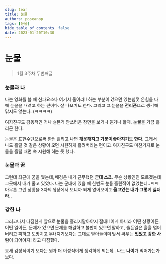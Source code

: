 ```yaml
---
slug: tear
title: 눈물
authors: poseanop
tags: [눈물]
hide_table_of_contents: false
date: 2023-01-20T10:30
---
```


# 눈물

> 1월 3주차 두번째글

### 눈물과 나

나는 영화를 볼 때 신파요소나 여기서 울어라!! 하는 부분이 있으면 있는힘껏 온힘을 다해 눈물을 내려고 하는 편이다. 잘 나오기도 한다. 그리고 그 눈물을 **전리품**으로 생각해 닦지도 않는다. (ㅋㅋㅋㅋ)

여자친구도 감동적인 거나 슬픈거 안쓰러운 장면을 보거나 듣거나 할때, **눈물**을 가끔 흘리곤 한다.

눈물은 표현수단으로써 한번 흘리고 나면 **개운해지고 기분이 좋아지기도 한다.** 그래서 나도 흘릴 것 같은 상황이 오면 시원하게 흘려버리는 편이고, 여자친구도 마찬가지로 눈물을 흘릴 때면 속 시원해 하는 듯 했다.

### 눈물과 꿈

그런데 최근에 꿈을 꿨는데, 배경은 내가 근무했던 **군대 소초.** 무슨 상황인진 모르겠는데 그곳에서 내가 울고 있었다. 나는 군대에 있을 때 한번도 눈물 흘린적이 없었는데..ㅋㅋ 아무튼 그런 상황을 3자의 입장에서 보니까 되게 없어보이고 **울고있는 내가 그렇게 싫더라..**

### 강한 나

그러고나서 다짐한게 앞으로 눈물을 흘리지말아야지 절대!! 이게 아니라 어떤 상황이든, 어떤 일이든, 문제가 있으면 문제를 해결하고 불만이 있으면 말하고, 슬픈일은 훌훌 털어버리고 피하고 도망치고 무너지기보다는 그대로 받아들이며 맞서 싸우는 **멋있고 강한 사람**이 되어야지! 라고 다짐했다.

요새 감성적이기 보다는 뭔가 더 이성적이게 생각하게 되는데.. 나도 **나이**가 먹어가는가보다.
